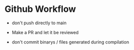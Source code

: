 # Github Workflow
- don't push directly to main
- Make a PR and let it be reviewed

- don't commit binarys / files generated during compilation



